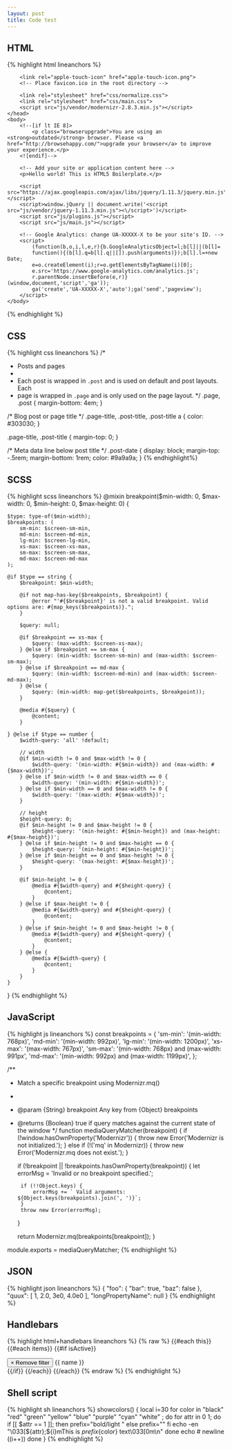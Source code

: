 ```yaml
---
layout: post
title: Code test
---
```


## HTML

{% highlight html lineanchors %}
<!doctype html>
<html class="no-js" lang="">
    <head>
        <meta charset="utf-8">
        <meta http-equiv="x-ua-compatible" content="ie=edge">
        <title></title>
        <meta name="description" content="">
        <meta name="viewport" content="width=device-width, initial-scale=1">

        <link rel="apple-touch-icon" href="apple-touch-icon.png">
        <!-- Place favicon.ico in the root directory -->

        <link rel="stylesheet" href="css/normalize.css">
        <link rel="stylesheet" href="css/main.css">
        <script src="js/vendor/modernizr-2.8.3.min.js"></script>
    </head>
    <body>
        <!--[if lt IE 8]>
            <p class="browserupgrade">You are using an <strong>outdated</strong> browser. Please <a href="http://browsehappy.com/">upgrade your browser</a> to improve your experience.</p>
        <![endif]-->

        <!-- Add your site or application content here -->
        <p>Hello world! This is HTML5 Boilerplate.</p>

        <script src="https://ajax.googleapis.com/ajax/libs/jquery/1.11.3/jquery.min.js"></script>
        <script>window.jQuery || document.write('<script src="js/vendor/jquery-1.11.3.min.js"><\/script>')</script>
        <script src="js/plugins.js"></script>
        <script src="js/main.js"></script>

        <!-- Google Analytics: change UA-XXXXX-X to be your site's ID. -->
        <script>
            (function(b,o,i,l,e,r){b.GoogleAnalyticsObject=l;b[l]||(b[l]=
            function(){(b[l].q=b[l].q||[]).push(arguments)});b[l].l=+new Date;
            e=o.createElement(i);r=o.getElementsByTagName(i)[0];
            e.src='https://www.google-analytics.com/analytics.js';
            r.parentNode.insertBefore(e,r)}(window,document,'script','ga'));
            ga('create','UA-XXXXX-X','auto');ga('send','pageview');
        </script>
    </body>
</html>
{% endhighlight %}


## CSS

{% highlight css lineanchors %}
/*
 * Posts and pages
 *
 * Each post is wrapped in `.post` and is used on default and post layouts. Each
 * page is wrapped in `.page` and is only used on the page layout.
 */
.page,
.post {
  margin-bottom: 4em;
}

/* Blog post or page title */
.page-title,
.post-title,
.post-title a {
  color: #303030;
}

.page-title,
.post-title {
  margin-top: 0;
}

/* Meta data line below post title */
.post-date {
  display: block;
  margin-top: -.5rem;
  margin-bottom: 1rem;
  color: #9a9a9a;
}
{% endhighlight%}


## SCSS

{% highlight scss lineanchors %}
@mixin breakpoint($min-width: 0, $max-width: 0, $min-height: 0, $max-height: 0) {

    $type: type-of($min-width);
    $breakpoints: (
        sm-min: $screen-sm-min,
        md-min: $screen-md-min,
        lg-min: $screen-lg-min,
        xs-max: $screen-xs-max,
        sm-max: $screen-sm-max,
        md-max: $screen-md-max
    );

    @if $type == string {
        $breakpoint: $min-width;

        @if not map-has-key($breakpoints, $breakpoint) {
            @error "'#{$breakpoint}' is not a valid breakpoint. Valid options are: #{map_keys($breakpoints)}.";
        }

        $query: null;

        @if $breakpoint == xs-max {
            $query: (max-width: $screen-xs-max);
        } @else if $breakpoint == sm-max {
            $query: (min-width: $screen-sm-min) and (max-width: $screen-sm-max);
        } @else if $breakpoint == md-max {
            $query: (min-width: $screen-md-min) and (max-width: $screen-md-max);
        } @else {
            $query: (min-width: map-get($breakpoints, $breakpoint));
        }

        @media #{$query} {
            @content;
        }

    } @else if $type == number {
        $width-query: 'all' !default;

        // width
        @if $min-width != 0 and $max-width != 0 {
            $width-query: '(min-width: #{$min-width}) and (max-width: #{$max-width})';
        } @else if $min-width != 0 and $max-width == 0 {
            $width-query: '(min-width: #{$min-width})';
        } @else if $min-width == 0 and $max-width != 0 {
            $width-query: '(max-width: #{$max-width})';
        }

        // height
        $height-query: 0;
        @if $min-height != 0 and $max-height != 0 {
            $height-query: '(min-height: #{$min-height}) and (max-height: #{$max-height})';
        } @else if $min-height != 0 and $max-height == 0 {
            $height-query: '(min-height: #{$min-height})';
        } @else if $min-height == 0 and $max-height != 0 {
            $height-query: '(max-height: #{$max-height})';
        }

        @if $min-height != 0 {
            @media #{$width-query} and #{$height-query} {
                @content;
            }
        } @else if $max-height != 0 {
            @media #{$width-query} and #{$height-query} {
                @content;
            }
        } @else if $min-height != 0 and $max-height != 0 {
            @media #{$width-query} and #{$height-query} {
                @content;
            }
        } @else {
            @media #{$width-query} {
                @content;
            }
        }
    }
}
{% endhighlight %}


## JavaScript

{% highlight js lineanchors %}
const breakpoints = {
    'sm-min': '(min-width: 768px)',
    'md-min': '(min-width: 992px)',
    'lg-min': '(min-width: 1200px)',
    'xs-max': '(max-width: 767px)',
    'sm-max': '(min-width: 768px) and (max-width: 991px',
    'md-max': '(min-width: 992px) and (max-width: 1199px)',
};

/**
 * Match a specific breakpoint using Modernizr.mq()
 *
 * @param   {String}  breakpoint Any key from {Object} breakpoints
 * @returns {Boolean} true if query matches against the current state of the window
 */
function mediaQueryMatcher(breakpoint) {
    if (!window.hasOwnProperty('Modernizr')) {
        throw new Error('Modernizr is not initialized.');
    } else if (!('mq' in Modernizr)) {
        throw new Error('Modernizr.mq does not exist.');
    }

    if (!breakpoint || !breakpoints.hasOwnProperty(breakpoint)) {
        let errorMsg = 'Invalid or no breakpoint specified.';

        if (!!Object.keys) {
            errorMsg += ` Valid arguments: ${Object.keys(breakpoints).join(', ')}`;
        }
        throw new Error(errorMsg);
    }

    return Modernizr.mq(breakpoints[breakpoint]);
}

module.exports = mediaQueryMatcher;
{% endhighlight %}


## JSON

{% highlight json lineanchors %}
{
  "foo": {
    "bar": true,
    "baz": false
  },
  "quux": [
    1,
    2.0,
    3e0,
    4.0e0
  ],
  "longPropertyName": null
}
{% endhighlight %}


## Handlebars

{% highlight html+handlebars lineanchors %}
{% raw %}
{{#each this}}
    {{#each items}}
        {{#if isActive}}
            <div class="{{ ../../id }} {{ id }} alert alert-info alert-dismissible fade in">
                <button type="button" class="close" data-dismiss="alert" data-remove="{{ id }}">
                    <span aria-hidden="true">&times;</span>
                    <span class="sr-only">Remove filter</span>
                </button>
                <span>{{ name }}</span>
            </div>
        {{/if}}
    {{/each}}
{{/each}}
{% endraw %}
{% endhighlight %}


## Shell script

{% highlight sh lineanchors %}
showcolors() {
    local i=30
    for color in "black" "red" "green" "yellow" "blue" "purple" "cyan" "white" ; do
        for attr in 0 1; do
            if [[ $attr == 1 ]]; then
                prefix="bold/light "
            else
                prefix=""
            fi
            echo -en "\033[${attr};${i}mThis is ${prefix}${color} text\033[0m\n"
        done
        echo # newline
        ((i++))
    done
}
{% endhighlight %}
